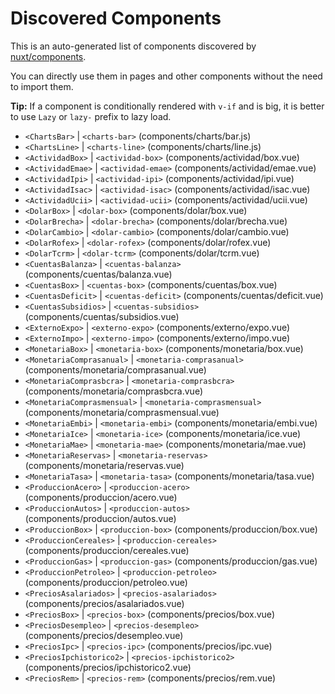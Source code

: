 # Discovered Components

This is an auto-generated list of components discovered by [nuxt/components](https://github.com/nuxt/components).

You can directly use them in pages and other components without the need to import them.

**Tip:** If a component is conditionally rendered with `v-if` and is big, it is better to use `Lazy` or `lazy-` prefix to lazy load.

- `<ChartsBar>` | `<charts-bar>` (components/charts/bar.js)
- `<ChartsLine>` | `<charts-line>` (components/charts/line.js)
- `<ActividadBox>` | `<actividad-box>` (components/actividad/box.vue)
- `<ActividadEmae>` | `<actividad-emae>` (components/actividad/emae.vue)
- `<ActividadIpi>` | `<actividad-ipi>` (components/actividad/ipi.vue)
- `<ActividadIsac>` | `<actividad-isac>` (components/actividad/isac.vue)
- `<ActividadUcii>` | `<actividad-ucii>` (components/actividad/ucii.vue)
- `<DolarBox>` | `<dolar-box>` (components/dolar/box.vue)
- `<DolarBrecha>` | `<dolar-brecha>` (components/dolar/brecha.vue)
- `<DolarCambio>` | `<dolar-cambio>` (components/dolar/cambio.vue)
- `<DolarRofex>` | `<dolar-rofex>` (components/dolar/rofex.vue)
- `<DolarTcrm>` | `<dolar-tcrm>` (components/dolar/tcrm.vue)
- `<CuentasBalanza>` | `<cuentas-balanza>` (components/cuentas/balanza.vue)
- `<CuentasBox>` | `<cuentas-box>` (components/cuentas/box.vue)
- `<CuentasDeficit>` | `<cuentas-deficit>` (components/cuentas/deficit.vue)
- `<CuentasSubsidios>` | `<cuentas-subsidios>` (components/cuentas/subsidios.vue)
- `<ExternoExpo>` | `<externo-expo>` (components/externo/expo.vue)
- `<ExternoImpo>` | `<externo-impo>` (components/externo/impo.vue)
- `<MonetariaBox>` | `<monetaria-box>` (components/monetaria/box.vue)
- `<MonetariaComprasanual>` | `<monetaria-comprasanual>` (components/monetaria/comprasanual.vue)
- `<MonetariaComprasbcra>` | `<monetaria-comprasbcra>` (components/monetaria/comprasbcra.vue)
- `<MonetariaComprasmensual>` | `<monetaria-comprasmensual>` (components/monetaria/comprasmensual.vue)
- `<MonetariaEmbi>` | `<monetaria-embi>` (components/monetaria/embi.vue)
- `<MonetariaIce>` | `<monetaria-ice>` (components/monetaria/ice.vue)
- `<MonetariaMae>` | `<monetaria-mae>` (components/monetaria/mae.vue)
- `<MonetariaReservas>` | `<monetaria-reservas>` (components/monetaria/reservas.vue)
- `<MonetariaTasa>` | `<monetaria-tasa>` (components/monetaria/tasa.vue)
- `<ProduccionAcero>` | `<produccion-acero>` (components/produccion/acero.vue)
- `<ProduccionAutos>` | `<produccion-autos>` (components/produccion/autos.vue)
- `<ProduccionBox>` | `<produccion-box>` (components/produccion/box.vue)
- `<ProduccionCereales>` | `<produccion-cereales>` (components/produccion/cereales.vue)
- `<ProduccionGas>` | `<produccion-gas>` (components/produccion/gas.vue)
- `<ProduccionPetroleo>` | `<produccion-petroleo>` (components/produccion/petroleo.vue)
- `<PreciosAsalariados>` | `<precios-asalariados>` (components/precios/asalariados.vue)
- `<PreciosBox>` | `<precios-box>` (components/precios/box.vue)
- `<PreciosDesempleo>` | `<precios-desempleo>` (components/precios/desempleo.vue)
- `<PreciosIpc>` | `<precios-ipc>` (components/precios/ipc.vue)
- `<PreciosIpchistorico2>` | `<precios-ipchistorico2>` (components/precios/ipchistorico2.vue)
- `<PreciosRem>` | `<precios-rem>` (components/precios/rem.vue)
